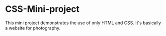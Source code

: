 # CSS-Mini-project
This mini project demonstrates the use of only HTML and CSS. It's basically a website for photography.
